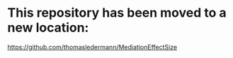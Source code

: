 # This repository has been moved to a new location: 

https://github.com/thomasledermann/MediationEffectSize
